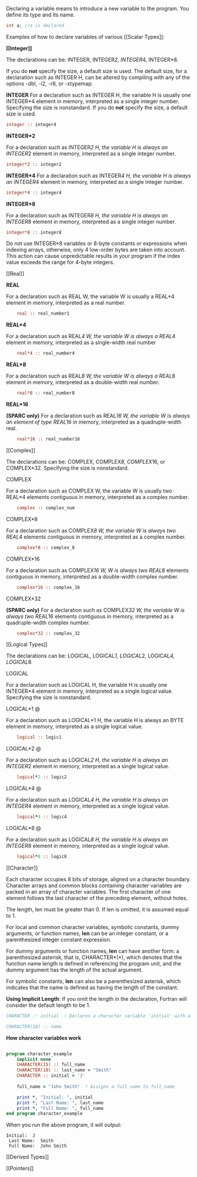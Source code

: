  Declaring a variable means to introduce a new variable to the program. You define its type and its name.

```csharp
int a; //a is declared
```




Examples of how to declare variables of various [[Scalar Types]]:

**[[Integer]]**

The declarations can be: INTEGER, INTEGER*2, INTEGER*4, INTEGER*8.

If you do **not** specify the size, a default size is used. The default size, for a declaration such as INTEGER H, can be altered by compiling with any of the options -dbl, -i2, -r8, or -xtypemap.


**INTEGER**
For a declaration such as INTEGER H, the variable H is usually one INTEGER*4 element in memory, interpreted as a single integer number. Specifying the size is nonstandard. If you do **not** specify the size, a default size is used.

```fortran
integer :: integer4
```


 **INTEGER\*2** 

For a declaration such as INTEGER*2 H, the variable H is always an INTEGER*2 element in memory, interpreted as a single integer number.

```fortran
integer*2 :: integer2
```

 **INTEGER\*4** 
For a declaration such as INTEGER*4 H, the variable H is always an INTEGER*4 element in memory, interpreted as a single integer number.

```fortran
integer*4 :: integer4
```


**INTEGER\*8** 

For a declaration such as INTEGER*8 H, the variable H is always an INTEGER*8 element in memory, interpreted as a single integer number.

```fortran
integer*8 :: integer8
```

Do not use INTEGER*8 variables or 8-byte constants or expressions when indexing arrays, otherwise, only 4 low-order bytes are taken into account. This action can cause unpredictable results in your program if the index value exceeds the range for 4-byte integers.




[[Real]]

**REAL**

For a declaration such as REAL W, the variable W is usually a REAL*4 element in memory, interpreted as a real number.

```fortran
    real :: real_number1
```

**REAL\*4**

For a declaration such as REAL*4 W, the variable W is always a REAL*4 element in memory, interpreted as a single-width real number

```fortran
    real*4 :: real_number4
```

 **REAL\*8** 

For a declaration such as REAL*8 W, the variable W is always a REAL*8 element in memory, interpreted as a double-width real number.

```fortran
    real*8 :: real_number8
```


**REAL\*16** 

**(SPARC only)** For a declaration such as REAL*16 W, the variable W is always an element of type REAL*16 in memory, interpreted as a quadruple-width real.

```fortran
    real*16 :: real_number16
```



[[Complex]]

The declarations can be: COMPLEX, COMPLEX*8, COMPLEX*16, or COMPLEX*32. Specifying the size is nonstandard.

 COMPLEX

For a declaration such as COMPLEX W, the variable W is usually two REAL*4 elements contiguous in memory, interpreted as a complex number.

```fortran
    complex :: complex_num
```

 COMPLEX\*8

For a declaration such as COMPLEX*8 W, the variable W is always two REAL*4 elements contiguous in memory, interpreted as a complex number.

```fortran
    complex*8 :: complex_8
```

 COMPLEX\*16

For a declaration such as COMPLEX*16 W, W is always two REAL*8 elements contiguous in memory, interpreted as a double-width complex number.

```fortran
    complex*16 :: complex_16
```


 COMPLEX\*32

**(SPARC only)** For a declaration such as COMPLEX*32 W, the variable W is always two REAL*16 elements contiguous in memory, interpreted as a quadruple-width complex number.

```fortran
    complex*32 :: complex_32
```




[[Logical Types]]

The declarations can be: LOGICAL, LOGICAL*1, LOGICAL*2, LOGICAL*4, LOGICAL*8

LOGICAL

For a declaration such as LOGICAL H, the variable H is usually one INTEGER*4 element in memory, interpreted as a single logical value. Specifying the size is nonstandard.



 LOGICAL*1 @

For a declaration such as LOGICAL*1 H, the variable H is always an BYTE element in memory, interpreted as a single logical value.

```fortran
    logical :: logic1
```

 LOGICAL*2 @

For a declaration such as LOGICAL*2 H, the variable H is always an INTEGER*2 element in memory, interpreted as a single logical value.

```fortran
    logical*2 :: logic2
```



 LOGICAL*4 @

For a declaration such as LOGICAL*4 H, the variable H is always an INTEGER*4 element in memory, interpreted as a single logical value.


```fortran
    logical*4 :: logic4
```



 LOGICAL*8 @

For a declaration such as LOGICAL*8 H, the variable H is always an INTEGER*8 element in memory, interpreted as a single logical value.

```fortran
    logical*8 :: logic8
```





[[Character]]

Each character occupies 8 bits of storage, aligned on a character boundary. Character arrays and common blocks containing character variables are packed in an array of character variables. The first character of one element follows the last character of the preceding element, without holes.

The length, len must be greater than 0. If len is omitted, it is assumed equal to 1.

For local and common character variables, symbolic constants, dummy arguments, or function names, **len** can be an integer constant, or a parenthesized integer constant expression.

For dummy arguments or function names, **len** can have another form: a parenthesized asterisk, that is, CHARACTER*(*), which denotes that the function name length is defined in referencing the program unit, and the dummy argument has the length of the actual argument.

For symbolic constants, **len** can also be a parenthesized asterisk, which indicates that the name is defined as having the length of the constant.


**Using Implicit Length**: If you omit the length in the declaration, Fortran will consider the default length to be 1.

```fortran
CHARACTER :: initial  ! Declares a character variable 'initial' with a length of 1
```

```fortran
CHARACTER(10) :: name
```


**How character variables work**

```fortran

program character_example
    implicit none
    CHARACTER(15) :: full_name
    CHARACTER(10) :: last_name = "Smith"
    CHARACTER :: initial = 'J'
    
    full_name = "John Smith"  ! Assigns a full name to full_name

    print *, "Initial: ", initial
    print *, "Last Name: ", last_name
    print *, "Full Name: ", full_name
end program character_example

```

When you run the above program, it will output:

```text
Initial:  J
 Last Name:  Smith
 Full Name:  John Smith
```




[[Derived Types]]



[[Pointers]]

